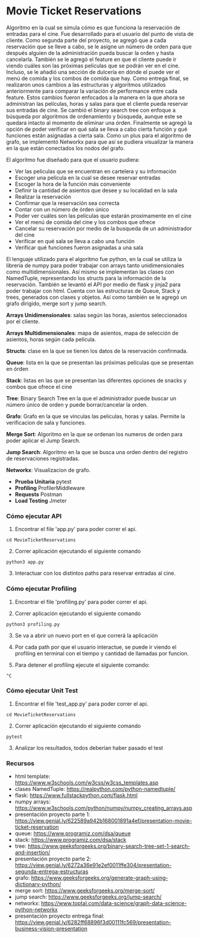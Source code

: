# Movie Ticket Reservations
Algoritmo en la cual se simula cómo es que funciona la reservación de entradas para el cine. Fue desarrollado para el usuario del punto de vista de cliente. Como segunda parte del proyecto, se agregó que a cada reservación que se lleve a cabo, se le asigne un número de orden para que después alguien de la administración pueda buscar la orden y hasta cancelarla. También se le agregó el feature en que el cliente puede ir viendo cuáles son las próximas películas que se podrán ver en el cine. Incluso, se le añadió una sección de dulcería en dónde el puede ver el menú de comida y los combos de comida que hay.
Como entrega final, se realizaron unos cambios a las estructuras y algoritmos utilizados anteriormente para comparar la variación de performance entre cada feature. Estos cambios fueron enfocados a la manera en la que ahora se administran las películas, horas y salas para que el cliente pueda reservar sus entradas de cine. Se cambió el binary search tree con enfoque a búsqueda por algoritmos de ordenamiento y búsqueda, aunque este se quedara intacto al momento de eliminar una órden. Finalmente se agregó la opción de poder verificar en qué sala se lleva a cabo cierta función y qué funciones están asignadas a cierta sala. Como un plus para el algoritmo de grafo, se implementó Networkx para que así se pudiera visualizar la manera en la que están conectados los nodos del grafo.

El algoritmo fue diseñado para que el usuario pudiera:
- Ver las peliculas que se encuentran en cartelera y su información 
- Escoger una película en la cual se desee reservar entradas 
- Escoger la hora de la función más conveniente
- Definir la cantidad de asientos que desee y su localidad en la sala
- Realizar la reservación
- Confirmar que la reservación sea correcta
- Contar con un número de órden único
- Poder ver cuáles son las películas que estarán proximamente en el cine
- Ver el menú de comida del cine y los combos que ofrece
- Cancelar su reservación por medio de la busqueda de un administrador del cine
- Verificar en qué sala se lleva a cabo una función
- Verificar qué funciones fueron asignadas a una sala

El lenguaje utilizado para el algoritmo fue python, en la cual se utiliza la librería de numpy para poder trabajar con arrays tanto unidimensionales como multidimensionales. Así mismo se implementan las clases con NamedTuple, representando los structs para la información de la reservación. También se levantó el API por medio de flask y jinja2 para poder trabajar con html. Cuenta con las estructuras de Queue, Stack y trees, generados con clases y objetos. Así como también se le agregó un grafo dirigido, merge sort y jump search.

**Arrays Unidimensionales**: salas según las horas, asientos seleccionados por el cliente.

**Arrays Multidimensionales**: mapa de asientos, mapa de selección de asientos, horas según cada película.

**Structs**: clase en la que se tienen los datos de la reservación confirmada.

**Queue**: lista en la que se presentan las próximas películas que se presentan en órden

**Stack**: listas en las que se presentan las diferentes opciones de snacks y combos que ofrece el cine

**Tree**: Binary Search Tree en la que el administrador puede buscar un número único de orden y puede borrar/cancelar la orden.

**Grafo**: Grafo en la que se vinculas las peliculas, horas y salas. Permite la verificacion de sala y funciones.

**Merge Sort**: Algoritmo en la que se ordenan los numeros de orden para poder aplicar el Jump Search.

**Jump Search**: Algoritmo en la que se busca una orden dentro del registro de reservaciones registradas.

**Networkx**: Visualizacion de grafo.

- **Prueba Unitaria** pytest
- **Profiling** ProfilerMiddleware
- **Requests** Postman
- **Load Testing** Jmeter

### Cómo ejecutar API
1. Encontrar el file 'app.py' para poder correr el api.
```
cd MovieTicketReservations
```

2. Correr aplicación ejecutando el siguiente comando
```
python3 app.py
```

3. Interactuar con los distintos paths para reservar entradas al cine.

### Cómo ejecutar Profiling
1. Encontrar el file 'profiling.py' para poder correr el api.

2. Correr aplicación ejecutando el siguiente comando
```
python3 profiling.py
```

3. Se va a abrir un nuevo port en el que correrá la aplicación

4. Por cada path por que el usuario interactue, se puede ir viendo el profiling en terminal con el tiempo y cantidad de llamadas por funcion.

5. Para detener el profiling ejecute el siguiente comando:
```
^C
```
### Cómo ejecutar Unit Test
1. Encontrar el file 'test_app.py' para poder correr el api.
```
cd MovieTicketReservations
```

2. Correr aplicación ejecutando el siguiente comando
```
pytest
```

3. Analizar los resultados, todos deberían haber pasado el test

### Recursos
- html template: https://www.w3schools.com/w3css/w3css_templates.asp
- clases NamedTuple: https://realpython.com/python-namedtuple/
- flask: https://www.fullstackpython.com/flask.html
- numpy arrays: https://www.w3schools.com/python/numpy/numpy_creating_arrays.asp
- presentación proyecto parte 1: https://view.genial.ly/622589a942b168001891a4ef/presentation-movie-ticket-reservation 
- queue: https://www.programiz.com/dsa/queue
- stack: https://www.programiz.com/dsa/stack
- tree: https://www.geeksforgeeks.org/binary-search-tree-set-1-search-and-insertion/
- presentación proyecto parte 2: https://view.genial.ly/6272a36e91e2ef0011ffe304/presentation-segunda-entrega-estructuras
- grafo: https://www.geeksforgeeks.org/generate-graph-using-dictionary-python/
- merge sort: https://www.geeksforgeeks.org/merge-sort/
- jump search: https://www.geeksforgeeks.org/jump-search/
- networkx: https://www.toptal.com/data-science/graph-data-science-python-networkx
- presentación proyecto entrega final: https://view.genial.ly/6282ff68896f3d00111fc569/presentation-business-vision-presentation
